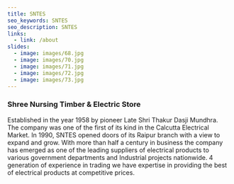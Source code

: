 ```yaml
---
title: SNTES
seo_keywords: SNTES
seo_description: SNTES
links:
  - link: /about
slides:
  - image: images/68.jpg
  - image: images/70.jpg
  - image: images/71.jpg
  - image: images/72.jpg
  - image: images/73.jpg
---
```


### Shree Nursing Timber & Electric Store

Established in the year 1958 by pioneer Late Shri Thakur Dasji Mundhra.
The company was one of the first of its kind in the Calcutta Electrical Market. In 1990, SNTES opened doors of its Raipur branch with a view to expand and grow.
With more than half a century in business the company has emerged as one of the leading suppliers of electrical products to various government departments and Industrial projects nationwide.
4 generation of experience in trading we have expertise in providing the best of electrical products at competitive prices.
